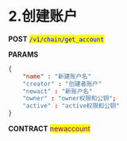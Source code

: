 # 2.创建账户

**POST**       <mark style="color:blue;">`/v1/chain/get_account`</mark>&#x20;

**PARAMS** &#x20;

```json
{
    "name" : "新建账户名"
    "creator" : "创建者账户" 
    "newact" : "新账户名"
    "owner" : "owner权限和公钥";
    "active" : "active权限和公钥"
}
```

**CONTRACT**   <mark style="color:purple;">newaccount</mark>

<mark style="color:purple;"></mark>

<mark style="color:purple;"></mark>
